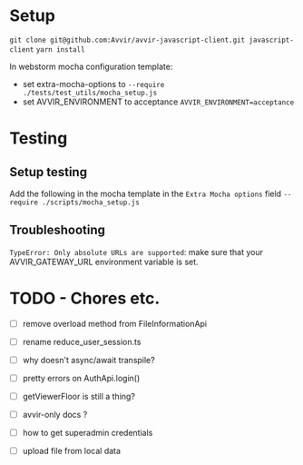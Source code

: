# Setup

`git clone git@github.com:Avvir/avvir-javascript-client.git javascript-client`
`yarn install`

In webstorm mocha configuration template:
 - set extra-mocha-options to `--require ./tests/test_utils/mocha_setup.js`
 - set AVVIR_ENVIRONMENT to acceptance `AVVIR_ENVIRONMENT=acceptance`
 
 # Testing 

## Setup testing
Add the following in the mocha template in the `Extra Mocha options` field
`--require ./scripts/mocha_setup.js`


## Troubleshooting

`TypeError: Only absolute URLs are supported`: make sure that your AVVIR_GATEWAY_URL environment variable is set.


 # TODO - Chores etc.
 
 -[ ] remove overload method from FileInformationApi
 -[ ] rename reduce_user_session.ts
 -[ ] why doesn't async/await transpile?
 -[ ] pretty errors on AuthApi.login()
 -[ ] getViewerFloor is still a thing?
 -[ ] avvir-only docs ?
 -[ ] how to get superadmin credentials
 -[ ] upload file from local data


